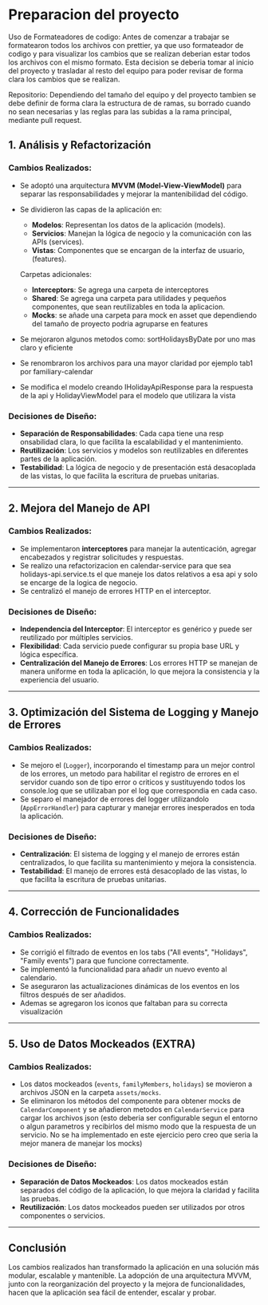 # Preparacion del proyecto

Uso de Formateadores de codigo: Antes de comenzar a trabajar se formatearon todos los archivos con prettier, ya que uso formateador de codigo y para visualizar los cambios que se realizan deberian estar todos los archivos con el mismo formato. Esta decision se deberia tomar al inicio del proyecto y trasladar al resto del equipo para poder revisar de forma clara los cambios que se realizan.

Repositorio: Dependiendo del tamaño del equipo y del proyecto tambien se debe definir de forma clara la estructura de de ramas, su borrado cuando no sean necesarias y las reglas para las subidas a la rama principal, mediante pull request.

## 1. Análisis y Refactorización

### Cambios Realizados:

- Se adoptó una arquitectura **MVVM (Model-View-ViewModel)** para separar las responsabilidades y mejorar la mantenibilidad del código.
- Se dividieron las capas de la aplicación en:

  - **Modelos**: Representan los datos de la aplicación (models).
  - **Servicios**: Manejan la lógica de negocio y la comunicación con las APIs (services).
  - **Vistas**: Componentes que se encargan de la interfaz de usuario, (features).

  Carpetas adicionales:

  - **Interceptors**: Se agrega una carpeta de interceptores
  - **Shared**: Se agrega una carpeta para utilidades y pequeños componentes, que sean reutilizables en toda la aplicacion.
  - **Mocks**: se añade una carpeta para mock en asset que dependiendo del tamaño de proyecto podria agruparse en features

- Se mejoraron algunos metodos como: sortHolidaysByDate por uno mas claro y eficiente
- Se renombraron los archivos para una mayor claridad por ejemplo tab1 por familiary-calendar
- Se modifica el modelo creando IHolidayApiResponse para la respuesta de la api y HolidayViewModel para el modelo que utilizara la vista

### Decisiones de Diseño:

- **Separación de Responsabilidades**: Cada capa tiene una resp
  onsabilidad clara, lo que facilita la escalabilidad y el mantenimiento.
- **Reutilización**: Los servicios y modelos son reutilizables en diferentes partes de la aplicación.
- **Testabilidad**: La lógica de negocio y de presentación está desacoplada de las vistas, lo que facilita la escritura de pruebas unitarias.

---

## 2. Mejora del Manejo de API

### Cambios Realizados:

- Se implementaron **interceptores** para manejar la autenticación, agregar encabezados y registrar solicitudes y respuestas.
- Se realizo una refactorizacion en calendar-service para que sea holidays-api.service.ts el que maneje los datos relativos a esa api y solo se encarge de la logica de negocio.
- Se centralizó el manejo de errores HTTP en el interceptor.

### Decisiones de Diseño:

- **Independencia del Interceptor**: El interceptor es genérico y puede ser reutilizado por múltiples servicios.
- **Flexibilidad**: Cada servicio puede configurar su propia base URL y lógica específica.
- **Centralización del Manejo de Errores**: Los errores HTTP se manejan de manera uniforme en toda la aplicación, lo que mejora la consistencia y la experiencia del usuario.

---

## 3. Optimización del Sistema de Logging y Manejo de Errores

### Cambios Realizados:

- Se mejoro el (`Logger`), incorporando el timestamp para un mejor control de los errores, un metodo para habilitar el registro de errores en el servidor cuando son de tipo error o criticos y sustituyendo todos los console.log que se utilizaban por el log que correspondia en cada caso.
- Se separo el manejador de errores del logger utilizandolo (`AppErrorHandler`) para capturar y manejar errores inesperados en toda la aplicación.

### Decisiones de Diseño:

- **Centralización**: El sistema de logging y el manejo de errores están centralizados, lo que facilita su mantenimiento y mejora la consistencia.
- **Testabilidad**: El manejo de errores está desacoplado de las vistas, lo que facilita la escritura de pruebas unitarias.

---

## 4. Corrección de Funcionalidades

### Cambios Realizados:

- Se corrigió el filtrado de eventos en los tabs ("All events", "Holidays", "Family events") para que funcione correctamente.
- Se implementó la funcionalidad para añadir un nuevo evento al calendario.
- Se aseguraron las actualizaciones dinámicas de los eventos en los filtros después de ser añadidos.
- Ademas se agregaron los iconos que faltaban para su correcta visualización

---

## 5. Uso de Datos Mockeados (EXTRA)

### Cambios Realizados:

- Los datos mockeados (`events`, `familyMembers`, `holidays`) se movieron a archivos JSON en la carpeta `assets/mocks`.
- Se eliminaron los métodos del componente para obtener mocks de `CalendarComponent` y se añadieron metodos en `CalendarService` para cargar los archivos json (esto deberia ser configurable segun el entorno o algun parametros y recibirlos del mismo modo que la respuesta de un servicio. No se ha implementado en este ejercicio pero creo que seria la mejor manera de manejar los mocks)

### Decisiones de Diseño:

- **Separación de Datos Mockeados**: Los datos mockeados están separados del código de la aplicación, lo que mejora la claridad y facilita las pruebas.
- **Reutilización**: Los datos mockeados pueden ser utilizados por otros componentes o servicios.

---

## Conclusión

Los cambios realizados han transformado la aplicación en una solución más modular, escalable y mantenible. La adopción de una arquitectura MVVM, junto con la reorganización del proyecto y la mejora de funcionalidades, hacen que la aplicación sea fácil de entender, escalar y probar.
